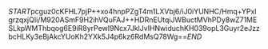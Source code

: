 $START$pcguz0cKFHL7pjP++xo4hnpPZgT4m1LXVbj6/iJ0iYUNHC/Hmq+YPxIgrzqxjQIi/M920ASmF9H2ihVQuFAJ++HDRnEUtqiJWBuctMVhPDy8wZ71MESLkpWMThbqog6E9iR8yrPewI9Ncx7JklJvIHNwiduchKH039opL3Guyr2eJzzbcHLKy3eBjAkcYUoKh2YXk5J4p6kz6RdMsQ78Wg==$END$
